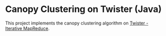 Canopy Clustering on Twister (Java)
===================================

This project implements the canopy clustering algorithm on [Twister - Iterative MapReduce](http://www.iterativemapreduce.org/).
